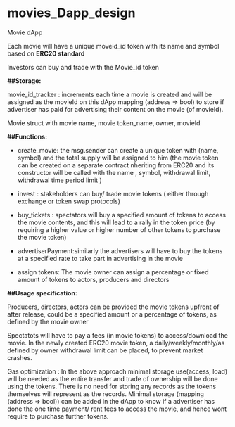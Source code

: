 # movies_Dapp_design

Movie dApp

Each movie will have a unique moveid_id token with its name and symbol based on **ERC20 standard**

Investors can buy and trade with the Movie_id token

**##Storage:**

movie_id_tracker : increments each time a movie is created and will be assigned as the movieId on this dApp
mapping (address => bool) to store if advertiser has paid for advertising their content on the movie (of movieId).

Movie struct with movie name, movie token_name, owner, movieId 

**##Functions:**

* create_movie: the msg.sender can create a unique token with (name, symbol) and the total supply will be assigned to him (the movie token can be created on a separate contract nheriting from ERC20 and its constructor will be called with the name , symbol, withdrawal limit, withdrawal time period limit )

* invest : stakeholders can buy/ trade movie tokens ( either through exchange or token swap protocols)
 
* buy_tickets : spectators will buy a specified amount of tokens to access the movie contents, and this will lead to a rally in the token price (by requiring a higher value or higher number of other tokens to purchase the movie token)
				
* advertiserPayment:similarly the advertisers will have to buy the tokens at a specified rate to take part in advertising in the movie

* assign tokens: The movie owner can assign a percentage or fixed amount of tokens to actors, producers and directors
				
				
**##Usage specification:**

Producers, directors, actors can be provided the movie tokens upfront of after release, could be a specified amount or a percentage of tokens, as defined by the movie owner

Spectatots will have to pay a fees (in movie tokens) to access/download the movie.
In the newly created ERC20 movie token, a daily/weekly/monthly/as defined by owner withdrawal limit can be placed, to prevent market crashes.

Gas optimization : In the above approach minimal storage use(access, load) will be needed as the entire transfer and trade of ownership will be done using the tokens. 
					There is no need for storing any records as the tokens themselves will represent as the records.
					Minimal storage (mapping (address => bool)) can be added in the dApp to know if a advertiser has done the one time payment/ rent fees to access the movie, and hence wont require to purchase further tokens.